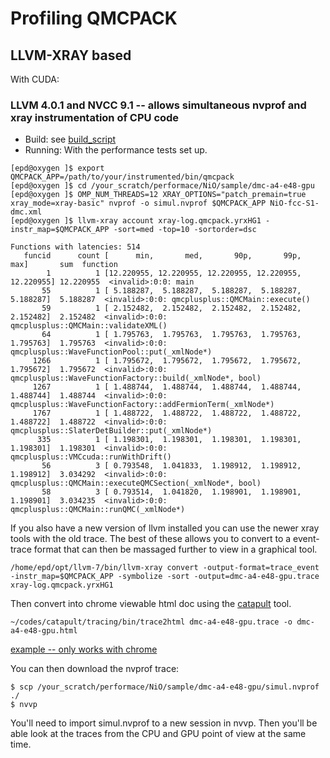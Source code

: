 # Profiling QMCPACK

## LLVM-XRAY based
With CUDA:
### LLVM 4.0.1 and NVCC 9.1 -- allows simultaneous nvprof and xray instrumentation of CPU code
* Build: see [build_script](./build_llvm_nvcc_xray_instrumented.sh)
* Running: With the performance tests set up.
``` shell
[epd@oxygen ]$ export QMCPACK_APP=/path/to/your/instrumented/bin/qmcpack
[epd@oxygen ]$ cd /your_scratch/performace/NiO/sample/dmc-a4-e48-gpu
[epd@oxygen ]$ OMP_NUM_THREADS=12 XRAY_OPTIONS="patch_premain=true xray_mode=xray-basic" nvprof -o simul.nvprof $QMCPACK_APP NiO-fcc-S1-dmc.xml
[epd@oxygen ]$ llvm-xray account xray-log.qmcpack.yrxHG1 -instr_map=$QMCPACK_APP -sort=med -top=10 -sortorder=dsc

Functions with latencies: 514
   funcid      count [      min,       med,       90p,       99p,       max]       sum  function
        1          1 [12.220955, 12.220955, 12.220955, 12.220955, 12.220955] 12.220955  <invalid>:0:0: main
       55          1 [ 5.188287,  5.188287,  5.188287,  5.188287,  5.188287]  5.188287  <invalid>:0:0: qmcplusplus::QMCMain::execute()
       59          1 [ 2.152482,  2.152482,  2.152482,  2.152482,  2.152482]  2.152482  <invalid>:0:0: qmcplusplus::QMCMain::validateXML()
       64          1 [ 1.795763,  1.795763,  1.795763,  1.795763,  1.795763]  1.795763  <invalid>:0:0: qmcplusplus::WaveFunctionPool::put(_xmlNode*)
     1266          1 [ 1.795672,  1.795672,  1.795672,  1.795672,  1.795672]  1.795672  <invalid>:0:0: qmcplusplus::WaveFunctionFactory::build(_xmlNode*, bool)
     1267          1 [ 1.488744,  1.488744,  1.488744,  1.488744,  1.488744]  1.488744  <invalid>:0:0: qmcplusplus::WaveFunctionFactory::addFermionTerm(_xmlNode*)
     1767          1 [ 1.488722,  1.488722,  1.488722,  1.488722,  1.488722]  1.488722  <invalid>:0:0: qmcplusplus::SlaterDetBuilder::put(_xmlNode*)
      335          1 [ 1.198301,  1.198301,  1.198301,  1.198301,  1.198301]  1.198301  <invalid>:0:0: qmcplusplus::VMCcuda::runWithDrift()
       56          3 [ 0.793548,  1.041833,  1.198912,  1.198912,  1.198912]  3.034292  <invalid>:0:0: qmcplusplus::QMCMain::executeQMCSection(_xmlNode*, bool)
       58          3 [ 0.793514,  1.041820,  1.198901,  1.198901,  1.198901]  3.034235  <invalid>:0:0: qmcplusplus::QMCMain::runQMC(_xmlNode*)
```

If you also have a new version of llvm installed you can use the newer xray tools with the old trace. The best of these allows you to convert to a event-trace format that can then be massaged further to view in a graphical tool.

``` shell
/home/epd/opt/llvm-7/bin/llvm-xray convert -output-format=trace_event -instr_map=$QMCPACK_APP -symbolize -sort -output=dmc-a4-e48-gpu.trace xray-log.qmcpack.yrxHG1
```

Then convert into chrome viewable html doc using the [catapult](https://github.com/catapult-project/catapult) tool.

``` shell
~/codes/catapult/tracing/bin/trace2html dmc-a4-e48-gpu.trace -o dmc-a4-e48-gpu.html
```

[example -- only works with chrome](http://cdash-minimal.ornl.gov/profiling/dmc-a4-e48-gpu.html)

You can then download the nvprof trace:
``` shell
$ scp /your_scratch/performace/NiO/sample/dmc-a4-e48-gpu/simul.nvprof ./
$ nvvp
```
You'll need to import simul.nvprof to a new session in nvvp.
Then you'll be able look at the traces from the CPU and GPU point of view at the same time.

